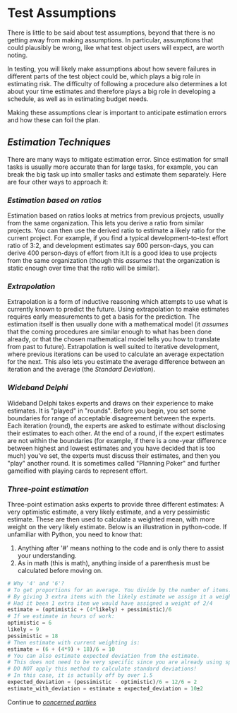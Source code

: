 # **Test Assumptions**

There is little to be said about test assumptions, beyond that there is no getting away from making assumptions. In particular, assumptions that could plausibly be wrong, like what test object users will expect, are worth noting.

In testing, you will likely make assumptions about how severe failures in different parts of the test object could be, which plays a big role in estimating risk.
The difficulty of following a procedure also determines a lot about your time estimates and therefore plays a big role in developing a schedule, as well as in estimating budget needs.

Making these assumptions clear is important to anticipate estimation errors and how these can foil the plan.

## *Estimation Techniques*

There are many ways to mitigate estimation error. Since estimation for small tasks is usually more accurate than for large tasks, for example, you can break the big task up into smaller tasks and estimate them separately.
Here are four other ways to approach it:

### *Estimation based on ratios*

Estimation based on ratios looks at metrics from previous projects, usually from the same organization. This lets you derive a ratio from similar projects. You can then use the derived ratio to estimate a likely ratio for the current project. For example, if you find a typical development-to-test effort ratio of 3:2, and development estimates say 600 person-days, you can derive 400 person-days of effort from it.It is a good idea to use projects from the same organization (though this *assumes* that the organization is static enough over time that the ratio will be similar).

### *Extrapolation*

Extrapolation is a form of inductive reasoning which attempts to use what is currently known to predict the future. Using extrapolation to make estimates requires early measurements to get a basis for the prediction. The estimation itself is then usually done with a mathematical model (it *assumes* that the coming procedures are similar enough to what has been done already, or that the chosen mathematical model tells you how to translate from past to future). Extrapolation is well suited to iterative development, where previous iterations can be used to calculate an average expectation for the next. This also lets you estimate the average difference between an iteration and the average (the *Standard Deviation*).

### *Wideband Delphi*

Wideband Delphi takes experts and draws on their experience to make estimates. It is "played" in "rounds". Before you begin, you set some boundaries for range of acceptable disagreement between the experts. Each iteration (round), the experts are asked to estimate without disclosing their estimates to each other. At the end of a round, if the expert estimates are not within the boundaries (for example, if there is a one-year difference between highest and lowest estimates and you have decided that is too much) you've set, the experts must discuss their estimates, and then you "play" another round. It is sometimes called "Planning Poker" and further gameified with playing cards to represent effort.

### *Three-point estimation*

Three-point estimation asks experts to provide three different estimates: A very optimistic estimate, a very likely estimate, and a very pessimistic estimate. These are then used to calculate a weighted mean, with more weight on the very likely estimate. Below is an illustration in python-code. If unfamiliar with Python, you need to know that:
1. Anything after '#' means nothing to the code and is only there to assist your understanding.
2. As in math (this is math), anything inside of a parenthesis must be calculated before moving on.

``` python
# Why '4' and '6'?
# To get proportions for an average. You divide by the number of items.
# By giving 3 extra items with the likely estimate we assign it a weight of 4/6.
# Had it been 1 extra item we would have assigned a weight of 2/4
estimate = (optimistic + (4*likely) + pessimistic)/6
# If we estimate in hours of work:
optimistic = 6
likely = 9
pessimistic = 18
# Then estimate with current weighting is:
estimate = (6 + (4*9) + 18)/6 = 10
# You can also estimate expected deviation from the estimate.
# This does not need to be very specific since you are already using speculative values
# DO NOT apply this method to calculate standard deviations!
# In this case, it is actually off by over 1.5
expected_deviation = (pessimistic - optimistic)/6 = 12/6 = 2
estimate_with_deviation = estimate ± expected_deviation = 10±2
```

Continue to *[concerned parties](/1/1/4.Concerned_Parties.md)*